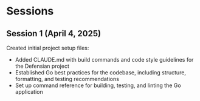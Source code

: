 # Sessions

## Session 1 (April 4, 2025)

Created initial project setup files:
- Added CLAUDE.md with build commands and code style guidelines for the Defensian project
- Established Go best practices for the codebase, including structure, formatting, and testing recommendations
- Set up command reference for building, testing, and linting the Go application